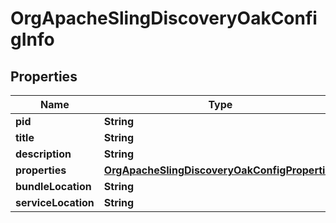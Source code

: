 

# OrgApacheSlingDiscoveryOakConfigInfo

## Properties

Name | Type | Description | Notes
------------ | ------------- | ------------- | -------------
**pid** | **String** |  |  [optional]
**title** | **String** |  |  [optional]
**description** | **String** |  |  [optional]
**properties** | [**OrgApacheSlingDiscoveryOakConfigProperties**](OrgApacheSlingDiscoveryOakConfigProperties.md) |  |  [optional]
**bundleLocation** | **String** |  |  [optional]
**serviceLocation** | **String** |  |  [optional]



